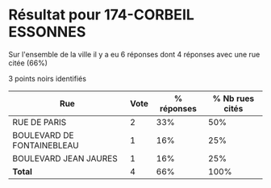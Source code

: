 # Résultat pour 174-CORBEIL ESSONNES

Sur l'ensemble de la ville il y a eu 6 réponses dont 4 réponses avec une rue citée (66%)

3 points noirs identifiés

| Rue | Vote | % réponses | % Nb rues cités|
|-----|------|------------|----------------|
| RUE DE PARIS | 2 | 33% | 50%|
| BOULEVARD DE FONTAINEBLEAU | 1 | 16% | 25%|
| BOULEVARD JEAN JAURES | 1 | 16% | 25%|
| **Total** | 4 | 66% | 100%|
